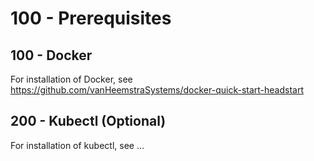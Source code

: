 # 100 - Prerequisites

## 100 - Docker
For installation of Docker, see https://github.com/vanHeemstraSystems/docker-quick-start-headstart

## 200 - Kubectl (Optional)
For installation of kubectl, see ...

